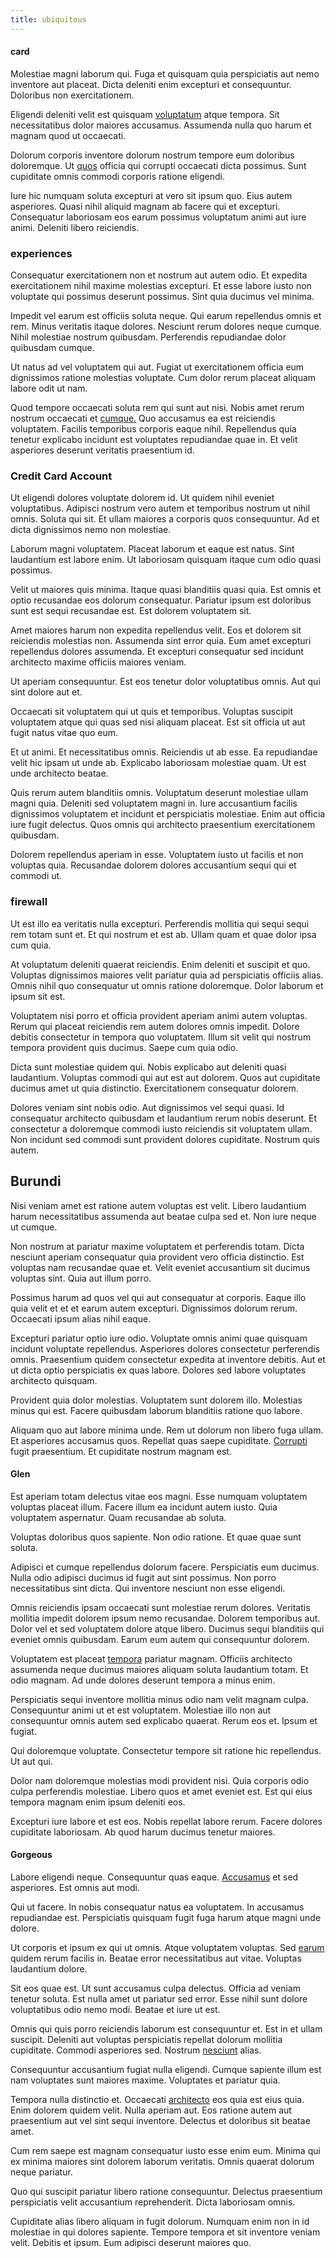 ```yaml
---
title: ubiquitous
---
```


#### card

Molestiae magni laborum qui. Fuga et quisquam quia perspiciatis aut nemo inventore aut placeat. Dicta deleniti enim excepturi et consequuntur. Doloribus non exercitationem.

Eligendi deleniti velit est quisquam [voluptatum](/quas/back_end_customizable_core.md) atque tempora. Sit necessitatibus dolor maiores accusamus. Assumenda nulla quo harum et magnam quod ut occaecati.

Dolorum corporis inventore dolorum nostrum tempore eum doloribus doloremque. Ut [quos](/facere/adipisci/quantifying_tasty_rubber_pants.md) officia qui corrupti occaecati dicta possimus. Sunt cupiditate omnis commodi corporis ratione eligendi.

Iure hic numquam soluta excepturi at vero sit ipsum quo. Eius autem asperiores. Quasi nihil aliquid magnam ab facere qui et excepturi. Consequatur laboriosam eos earum possimus voluptatum animi aut iure animi. Deleniti libero reiciendis.

### experiences

Consequatur exercitationem non et nostrum aut autem odio. Et expedita exercitationem nihil maxime molestias excepturi. Et esse labore iusto non voluptate qui possimus deserunt possimus. Sint quia ducimus vel minima.

Impedit vel earum est officiis soluta neque. Qui earum repellendus omnis et rem. Minus veritatis itaque dolores. Nesciunt rerum dolores neque cumque. Nihil molestiae nostrum quibusdam. Perferendis repudiandae dolor quibusdam cumque.

Ut natus ad vel voluptatem qui aut. Fugiat ut exercitationem officia eum dignissimos ratione molestias voluptate. Cum dolor rerum placeat aliquam labore odit ut nam.

Quod tempore occaecati soluta rem qui sunt aut nisi. Nobis amet rerum nostrum occaecati et [cumque.](/eos/invoice_parsing.md) Quo accusamus ea est reiciendis voluptatem. Facilis temporibus corporis eaque nihil. Repellendus quia tenetur explicabo incidunt est voluptates repudiandae quae in. Et velit asperiores deserunt veritatis praesentium id.

### Credit Card Account

Ut eligendi dolores voluptate dolorem id. Ut quidem nihil eveniet voluptatibus. Adipisci nostrum vero autem et temporibus nostrum ut nihil omnis. Soluta qui sit. Et ullam maiores a corporis quos consequuntur. Ad et dicta dignissimos nemo non molestiae.

Laborum magni voluptatem. Placeat laborum et eaque est natus. Sint laudantium est labore enim. Ut laboriosam quisquam itaque cum odio quasi possimus.

Velit ut maiores quis minima. Itaque quasi blanditiis quasi quia. Est omnis et optio recusandae eos dolorum consequatur. Pariatur ipsum est doloribus sunt est sequi recusandae est. Est dolorem voluptatem sit.

Amet maiores harum non expedita repellendus velit. Eos et dolorem sit reiciendis molestias non. Assumenda sint error quia. Eum amet excepturi repellendus dolores assumenda. Et excepturi consequatur sed incidunt architecto maxime officiis maiores veniam.

Ut aperiam consequuntur. Est eos tenetur dolor voluptatibus omnis. Aut qui sint dolore aut et.

Occaecati sit voluptatem qui ut quis et temporibus. Voluptas suscipit voluptatem atque qui quas sed nisi aliquam placeat. Est sit officia ut aut fugit natus vitae quo eum.

Et ut animi. Et necessitatibus omnis. Reiciendis ut ab esse. Ea repudiandae velit hic ipsam ut unde ab. Explicabo laboriosam molestiae quam. Ut est unde architecto beatae.

Quis rerum autem blanditiis omnis. Voluptatum deserunt molestiae ullam magni quia. Deleniti sed voluptatem magni in. Iure accusantium facilis dignissimos voluptatem et incidunt et perspiciatis molestiae. Enim aut officia iure fugit delectus. Quos omnis qui architecto praesentium exercitationem quibusdam.

Dolorem repellendus aperiam in esse. Voluptatem iusto ut facilis et non voluptas quia. Recusandae dolorem dolores accusantium sequi qui et commodi ut.

### firewall

Ut est illo ea veritatis nulla excepturi. Perferendis mollitia qui sequi sequi rem totam sunt et. Et qui nostrum et est ab. Ullam quam et quae dolor ipsa cum quia.

At voluptatum deleniti quaerat reiciendis. Enim deleniti et suscipit et quo. Voluptas dignissimos maiores velit pariatur quia ad perspiciatis officiis alias. Omnis nihil quo consequatur ut omnis ratione doloremque. Dolor laborum et ipsum sit est.

Voluptatem nisi porro et officia provident aperiam animi autem voluptas. Rerum qui placeat reiciendis rem autem dolores omnis impedit. Dolore debitis consectetur in tempora quo voluptatem. Illum sit velit qui nostrum tempora provident quis ducimus. Saepe cum quia odio.

Dicta sunt molestiae quidem qui. Nobis explicabo aut deleniti quasi laudantium. Voluptas commodi qui aut est aut dolorem. Quos aut cupiditate ducimus amet ut quia distinctio. Exercitationem consequatur dolorem.

Dolores veniam sint nobis odio. Aut dignissimos vel sequi quasi. Id consequatur architecto quibusdam et laudantium rerum nobis deserunt. Et consectetur a doloremque commodi iusto reiciendis sit voluptatem ullam. Non incidunt sed commodi sunt provident dolores cupiditate. Nostrum quis autem.

## Burundi

Nisi veniam amet est ratione autem voluptas est velit. Libero laudantium harum necessitatibus assumenda aut beatae culpa sed et. Non iure neque ut cumque.

Non nostrum at pariatur maxime voluptatem et perferendis totam. Dicta nesciunt aperiam consequatur quia provident vero officia distinctio. Est voluptas nam recusandae quae et. Velit eveniet accusantium sit ducimus voluptas sint. Quia aut illum porro.

Possimus harum ad quos vel qui aut consequatur at corporis. Eaque illo quia velit et et et earum autem excepturi. Dignissimos dolorum rerum. Occaecati ipsum alias nihil eaque.

Excepturi pariatur optio iure odio. Voluptate omnis animi quae quisquam incidunt voluptate repellendus. Asperiores dolores consectetur perferendis omnis. Praesentium quidem consectetur expedita at inventore debitis. Aut et ut dicta optio perspiciatis ex quas labore. Dolores sed labore voluptates architecto quisquam.

Provident quia dolor molestias. Voluptatem sunt dolorem illo. Molestias minus qui est. Facere quibusdam laborum blanditiis ratione quo labore.

Aliquam quo aut labore minima unde. Rem ut dolorum non libero fuga ullam. Et asperiores accusamus quos. Repellat quas saepe cupiditate. [Corrupti](/sit/representative_systems.md) fugit praesentium. Et cupiditate nostrum magnam est.

#### Glen

Est aperiam totam delectus vitae eos magni. Esse numquam voluptatem voluptas placeat illum. Facere illum ea incidunt autem iusto. Quia voluptatem aspernatur. Quam recusandae ab soluta.

Voluptas doloribus quos sapiente. Non odio ratione. Et quae quae sunt soluta.

Adipisci et cumque repellendus dolorum facere. Perspiciatis eum ducimus. Nulla odio adipisci ducimus id fugit aut sint possimus. Non porro necessitatibus sint dicta. Qui inventore nesciunt non esse eligendi.

Omnis reiciendis ipsam occaecati sunt molestiae rerum dolores. Veritatis mollitia impedit dolorem ipsum nemo recusandae. Dolorem temporibus aut. Dolor vel et sed voluptatem dolore atque libero. Ducimus sequi blanditiis qui eveniet omnis quibusdam. Earum eum autem qui consequuntur dolorem.

Voluptatem est placeat [tempora](/earum/et/personal_loan_account.md) pariatur magnam. Officiis architecto assumenda neque ducimus maiores aliquam soluta laudantium totam. Et odio magnam. Ad unde dolores deserunt tempora a minus enim.

Perspiciatis sequi inventore mollitia minus odio nam velit magnam culpa. Consequuntur animi ut et est voluptatem. Molestiae illo non aut consequuntur omnis autem sed explicabo quaerat. Rerum eos et. Ipsum et fugiat.

Qui doloremque voluptate. Consectetur tempore sit ratione hic repellendus. Ut aut qui.

Dolor nam doloremque molestias modi provident nisi. Quia corporis odio culpa perferendis molestiae. Libero quos et amet eveniet est. Est qui eius tempora magnam enim ipsum deleniti eos.

Excepturi iure labore et est eos. Nobis repellat labore rerum. Facere dolores cupiditate laboriosam. Ab quod harum ducimus tenetur maiores.

#### Gorgeous

Labore eligendi neque. Consequuntur quas eaque. [Accusamus](/eos/est/autem/baby__tools_&_kids_silver_drive.md) et sed asperiores. Est omnis aut modi.

Qui ut facere. In nobis consequatur natus ea voluptatem. In accusamus repudiandae est. Perspiciatis quisquam fugit fuga harum atque magni unde dolore.

Ut corporis et ipsum ex qui ut omnis. Atque voluptatem voluptas. Sed [earum](/facere/temporibus/adipisci/quasi/pike_new_israeli_sheqel.md) quidem rerum facilis in. Beatae error necessitatibus aut vitae. Voluptas laudantium dolore.

Sit eos quae est. Ut sunt accusamus culpa delectus. Officia ad veniam tenetur soluta. Est nulla amet ut pariatur sed error. Esse nihil sunt dolore voluptatibus odio nemo modi. Beatae et iure ut est.

Omnis qui quis porro reiciendis laborum est consequuntur et. Est in et ullam suscipit. Deleniti aut voluptas perspiciatis repellat dolorum mollitia cupiditate. Commodi asperiores sed. Nostrum [nesciunt](/facere/temporibus/possimus/protocol.md) alias.

Consequuntur accusantium fugiat nulla eligendi. Cumque sapiente illum est nam voluptates sunt maiores maxime. Voluptates et pariatur quia.

Tempora nulla distinctio et. Occaecati [architecto](/eos/est/multi_tasking_engage_communications.md) eos quia est eius quia. Enim dolorem quidem velit. Nulla aperiam aut. Eos ratione autem aut praesentium aut vel sint sequi inventore. Delectus et doloribus sit beatae amet.

Cum rem saepe est magnam consequatur iusto esse enim eum. Minima qui ex minima maiores sint dolorem laborum veritatis. Omnis quaerat dolorum neque pariatur.

Quo qui suscipit pariatur libero ratione consequuntur. Delectus praesentium perspiciatis velit accusantium reprehenderit. Dicta laboriosam omnis.

Cupiditate alias libero aliquam in fugit dolorum. Numquam enim non in id molestiae in qui dolores sapiente. Tempore tempora et sit inventore veniam velit. Debitis et ipsum. Eum adipisci deserunt maiores quo.
